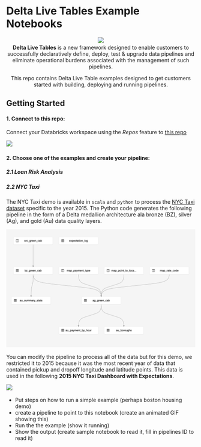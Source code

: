 <h1>Delta Live Tables Example Notebooks</h1>

<p align="center">
  <img src="https://delta.io/wp-content/uploads/2019/04/delta-lake-logo-tm.png" width="140"/><br>
  <strong>Delta Live Tables</strong> is a new framework designed to enable customers to successfully declaratively define, deploy, test & upgrade data pipelines and eliminate operational burdens associated with the management of such pipelines.
</p>
<p align="center">
  This repo contains Delta Live Table examples designed to get customers started with building, deploying and running pipelines.
</p>

## Getting Started

#### 1. Connect to this repo:
Connect your Databricks workspace using the *Repos* feature to [this repo
](https://github.com/databricks/delta-live-tables-notebooks)

<img src="https://databricks.com/wp-content/uploads/2021/05/repos.png" width="140"/>


#### 2. Choose one of the examples and create your pipeline:


##### 2.1 Loan Risk Analysis


##### 2.2 NYC Taxi 

The NYC Taxi demo is available in `scala` and `python` to process the [NYC Taxi dataset](https://www1.nyc.gov/site/tlc/about/tlc-trip-record-data.page) specific to the year 2015.  The Python code generates the following pipeline in the form of a Delta medallion architecture ala bronze (BZ), silver (Ag), and gold (Au) data quality layers. 

<img src="images/2015 NYCTaxi Dashboard Pipeline (BZ-AG-AU).png" width=600>


You can modify the pipeline to process all of the data but for this demo, we restricted it to 2015 because it was the most recent year of data that contained  pickup and dropoff longitude and latitude points.  This data is used in the following **2015 NYC Taxi Dashboard with Expectations**.

<img src="images/2015-nyctaxi-dashboard-with-expectations.gif" width=600/>


- Put steps on how to run a simple example (perhaps boston housing demo)
- create a pipeline to point to this notebook (create an animated GIF showing this)
- Run the the example (show it running)
- Show the output (create sample notebook to read it, fill in pipelines ID to read it)



